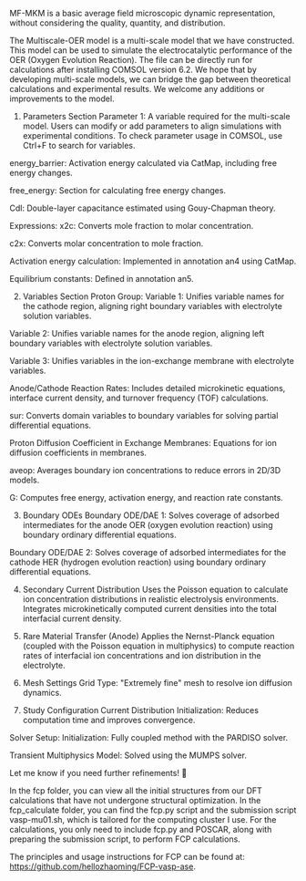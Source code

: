 MF-MKM is a basic average field microscopic dynamic representation, without considering the quality, quantity, and distribution. 

The Multiscale-OER model is a multi-scale model that we have constructed. This model can be used to simulate the electrocatalytic performance of the OER (Oxygen Evolution Reaction). The file can be directly run for calculations after installing COMSOL version 6.2. We hope that by developing multi-scale models, we can bridge the gap between theoretical calculations and experimental results. We welcome any additions or improvements to the model.

1. Parameters Section
  Parameter 1: A variable required for the multi-scale model. Users can modify or add parameters to align simulations with experimental conditions. To check parameter usage in COMSOL, use Ctrl+F 
  to search for variables.

  energy_barrier: Activation energy calculated via CatMap, including free energy changes.

  free_energy: Section for calculating free energy changes.

  Cdl: Double-layer capacitance estimated using Gouy-Chapman theory.

  Expressions:
  x2c: Converts mole fraction to molar concentration.

  c2x: Converts molar concentration to mole fraction.

  Activation energy calculation: Implemented in annotation an4 using CatMap.

  Equilibrium constants: Defined in annotation an5.

2. Variables Section
  Proton Group:
  Variable 1: Unifies variable names for the cathode region, aligning right boundary variables with electrolyte solution variables.

  Variable 2: Unifies variable names for the anode region, aligning left boundary variables with electrolyte solution variables.

  Variable 3: Unifies variables in the ion-exchange membrane with electrolyte variables.

  Anode/Cathode Reaction Rates: Includes detailed microkinetic equations, interface current density, and turnover frequency (TOF) calculations.

  sur: Converts domain variables to boundary variables for solving partial differential equations.

  Proton Diffusion Coefficient in Exchange Membranes: Equations for ion diffusion coefficients in membranes.

  aveop: Averages boundary ion concentrations to reduce errors in 2D/3D models.

  G: Computes free energy, activation energy, and reaction rate constants.


3. Boundary ODEs
  Boundary ODE/DAE 1: Solves coverage of adsorbed intermediates for the anode OER (oxygen evolution reaction) using boundary ordinary differential equations.

  Boundary ODE/DAE 2: Solves coverage of adsorbed intermediates for the cathode HER (hydrogen evolution reaction) using boundary ordinary differential equations.

4. Secondary Current Distribution
  Uses the Poisson equation to calculate ion concentration distributions in realistic electrolysis environments. Integrates microkinetically computed current densities into the total interfacial 
  current density.

5. Rare Material Transfer (Anode)
  Applies the Nernst-Planck equation (coupled with the Poisson equation in multiphysics) to compute reaction rates of interfacial ion concentrations and ion distribution in the electrolyte.

6. Mesh Settings
  Grid Type: "Extremely fine" mesh to resolve ion diffusion dynamics.

7. Study Configuration
  Current Distribution Initialization: Reduces computation time and improves convergence.

  Solver Setup:
  Initialization: Fully coupled method with the PARDISO solver.

  Transient Multiphysics Model: Solved using the MUMPS solver.

Let me know if you need further refinements! 🚀

In the fcp folder, you can view all the initial structures from our DFT calculations that have not undergone structural optimization. In the fcp_calculate folder, you can find the fcp.py script and the submission script vasp-mu01.sh, which is tailored for the computing cluster I use. For the calculations, you only need to include fcp.py and POSCAR, along with preparing the submission script, to perform FCP calculations.

The principles and usage instructions for FCP can be found at: https://github.com/hellozhaoming/FCP-vasp-ase.

